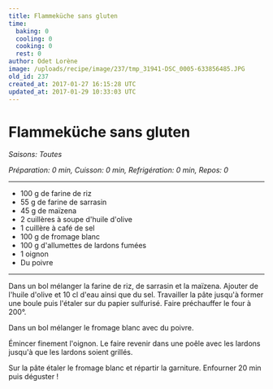 ```yaml
---
title: Flammeküche sans gluten
time:
  baking: 0
  cooling: 0
  cooking: 0
  rest: 0
author: Odet Lorène
image: /uploads/recipe/image/237/tmp_31941-DSC_0005-633856485.JPG
old_id: 237
created_at: 2017-01-27 16:15:28 UTC
updated_at: 2017-01-29 10:33:03 UTC
---
```


# Flammeküche sans gluten



*Saisons: Toutes*

*Préparation: 0 min, Cuisson: 0 min, Refrigération: 0 min, Repos: 0*

---

- 100 g de farine de riz
- 55 g de farine de sarrasin
- 45 g de maïzena
- 2 cuillères à soupe d'huile d'olive
- 1 cuillère à café de sel
- 100 g de fromage blanc
- 100 g d'allumettes de lardons fumées
- 1 oignon
- Du poivre

---

Dans un bol mélanger la farine de riz, de sarrasin et la maïzena. Ajouter de l'huile d'olive et 10 cl d'eau ainsi que du sel. Travailler la pâte jusqu'à former une boule puis l'étaler sur du papier sulfurisé. Faire préchauffer le four à 200°.

Dans un bol mélanger le fromage blanc avec du poivre.

Émincer finement l'oignon. Le faire revenir dans une poêle avec les lardons jusqu'à que les lardons soient grillés.

Sur la pâte étaler le fromage blanc et répartir la garniture. Enfourner 20 min puis déguster !
